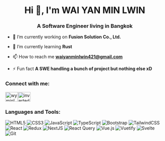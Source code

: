 <h1  align="center">Hi 👋, I'm WAI YAN MIN LWIN</h1>
<h3  align="center">A Software Engineer living in Bangkok</h3>

  

- 🔭 I’m currently working on **Fusion Solution Co., Ltd.**

  

- 🌱 I’m currently learning **Rust**

  

- 📫 How to reach me **waiyanminlwin421@gmail.com**

  

- ⚡ Fun fact **A SWE handling a bunch of project but nothing else xD**

  

<h3  align="left">Connect with me:</h3>

<p  align="left">

<a  href="https://linkedin.com/in/wyminlwin"  target="blank"><img  align="center"  src="https://raw.githubusercontent.com/rahuldkjain/github-profile-readme-generator/master/src/images/icons/Social/linked-in-alt.svg"  alt="wyminlwin"  height="30"  width="40"  /></a><a  href="https://instagram.com/clean_freak_scout"  target="blank"><img  align="center"  src="https://raw.githubusercontent.com/rahuldkjain/github-profile-readme-generator/master/src/images/icons/Social/instagram.svg"  alt="inverted_niwl"  height="30"  width="40"  /></a>

</p>

  

<h3  align="left">Languages and Tools:</h3>

![HTML5](https://img.shields.io/badge/html5-%23E34F26.svg?style=for-the-badge&logo=html5&logoColor=white)
![CSS3](https://img.shields.io/badge/css3-%231572B6.svg?style=for-the-badge&logo=css3&logoColor=white)
![JavaScript](https://img.shields.io/badge/javascript-%23323330.svg?style=for-the-badge&logo=javascript&logoColor=%23F7DF1E)
![TypeScript](https://img.shields.io/badge/typescript-%23007ACC.svg?style=for-the-badge&logo=typescript&logoColor=white)
![Bootstrap](https://img.shields.io/badge/bootstrap-%238511FA.svg?style=for-the-badge&logo=bootstrap&logoColor=white)
![TailwindCSS](https://img.shields.io/badge/tailwindcss-%2338B2AC.svg?style=for-the-badge&logo=tailwind-css&logoColor=white)
![React](https://img.shields.io/badge/react-%2320232a.svg?style=for-the-badge&logo=react&logoColor=%2361DAFB)
![Redux](https://img.shields.io/badge/redux-%23593d88.svg?style=for-the-badge&logo=redux&logoColor=white)
![NextJS](https://img.shields.io/badge/Next-black?style=for-the-badge&logo=next.js&logoColor=white)
![React Query](https://img.shields.io/badge/-React%20Query-FF4154?style=for-the-badge&logo=react%20query&logoColor=white)
![Vue.js](https://img.shields.io/badge/vuejs-%2335495e.svg?style=for-the-badge&logo=vuedotjs&logoColor=%234FC08D)
![Vuetify](https://img.shields.io/badge/Vuetify-1867C0?style=for-the-badge&logo=vuetify&logoColor=AEDDFF)
![Svelte](https://img.shields.io/badge/svelte-%23f1413d.svg?style=for-the-badge&logo=svelte&logoColor=white)
![Git](https://img.shields.io/badge/git-%23F05033.svg?style=for-the-badge&logo=git&logoColor=white)
